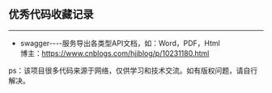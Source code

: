 ## 优秀代码收藏记录
---

* swagger----服务导出各类型API文档，如：Word，PDF，Html  
             博主：https://www.cnblogs.com/hjjblog/p/10231180.html
             
             
             
             
             
             
             
             
             
             
             
             
             
ps：该项目很多代码来源于网络，仅供学习和技术交流。如有版权问题，请自行解决。
